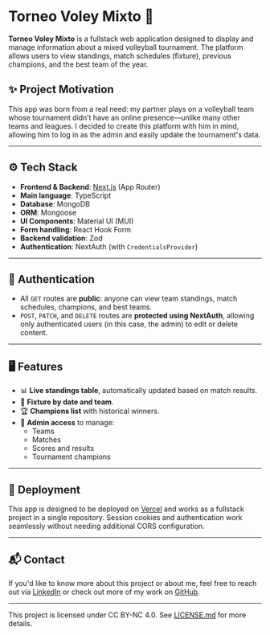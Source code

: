 # Torneo Voley Mixto 🏐

**Torneo Voley Mixto** is a fullstack web application designed to display and manage information about a mixed volleyball tournament. The platform allows users to view standings, match schedules (fixture), previous champions, and the best team of the year.

## ✨ Project Motivation

This app was born from a real need: my partner plays on a volleyball team whose tournament didn’t have an online presence—unlike many other teams and leagues. I decided to create this platform with him in mind, allowing him to log in as the admin and easily update the tournament's data.

---

## ⚙️ Tech Stack

- **Frontend & Backend**: [Next.js](https://nextjs.org/) (App Router)
- **Main language**: TypeScript
- **Database**: MongoDB
- **ORM**: Mongoose
- **UI Components**: Material UI (MUI)
- **Form handling**: React Hook Form
- **Backend validation**: Zod
- **Authentication**: NextAuth (with `CredentialsProvider`)

---

## 🔐 Authentication

- All `GET` routes are **public**: anyone can view team standings, match schedules, champions, and best teams.
- `POST`, `PATCH`, and `DELETE` routes are **protected using NextAuth**, allowing only authenticated users (in this case, the admin) to edit or delete content.

---

## 🖥️ Features

- 📊 **Live standings table**, automatically updated based on match results.
- 📅 **Fixture by date and team**.
- 🏆 **Champions list** with historical winners.
- 🔐 **Admin access** to manage:
  - Teams
  - Matches
  - Scores and results
  - Tournament champions

---

## 🚀 Deployment

This app is designed to be deployed on [Vercel](https://vercel.com/) and works as a fullstack project in a single repository. Session cookies and authentication work seamlessly without needing additional CORS configuration.

---


## 📬 Contact

If you'd like to know more about this project or about me, feel free to reach out via [LinkedIn](https://www.linkedin.com/in/paula-carolina-serrano) or check out more of my work on [GitHub](https://github.com/CaroSerrano).

---

This project is licensed under CC BY-NC 4.0. See [LICENSE.md](./LICENSE.md) for more details.
